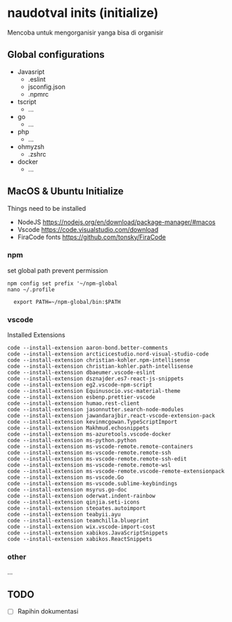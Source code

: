 # naudotval inits (initialize)

Mencoba untuk mengorganisir yanga bisa di organisir

## Global configurations

- Javasript
  - .eslint
  - jsconfig.json
  - .npmrc
- tscript
  - ...
- go
  - ...
- php
  - ...
- ohmyzsh
  - .zshrc
- docker
  - ...

## MacOS & Ubuntu Initialize

Things need to be installed

- NodeJS https://nodejs.org/en/download/package-manager/#macos
- Vscode https://code.visualstudio.com/download
- FiraCode fonts https://github.com/tonsky/FiraCode

### npm

set global path prevent permission

```
npm config set prefix '~/npm-global
nano ~/.profile

  export PATH=~/npm-global/bin:$PATH
```

### vscode

Installed Extensions

```
code --install-extension aaron-bond.better-comments
code --install-extension arcticicestudio.nord-visual-studio-code
code --install-extension christian-kohler.npm-intellisense
code --install-extension christian-kohler.path-intellisense
code --install-extension dbaeumer.vscode-eslint
code --install-extension dsznajder.es7-react-js-snippets
code --install-extension eg2.vscode-npm-script
code --install-extension Equinusocio.vsc-material-theme
code --install-extension esbenp.prettier-vscode
code --install-extension humao.rest-client
code --install-extension jasonnutter.search-node-modules
code --install-extension jawandarajbir.react-vscode-extension-pack
code --install-extension kevinmcgowan.TypeScriptImport
code --install-extension Makhmud.echosnippets
code --install-extension ms-azuretools.vscode-docker
code --install-extension ms-python.python
code --install-extension ms-vscode-remote.remote-containers
code --install-extension ms-vscode-remote.remote-ssh
code --install-extension ms-vscode-remote.remote-ssh-edit
code --install-extension ms-vscode-remote.remote-wsl
code --install-extension ms-vscode-remote.vscode-remote-extensionpack
code --install-extension ms-vscode.Go
code --install-extension ms-vscode.sublime-keybindings
code --install-extension msyrus.go-doc
code --install-extension oderwat.indent-rainbow
code --install-extension qinjia.seti-icons
code --install-extension steoates.autoimport
code --install-extension teabyii.ayu
code --install-extension teamchilla.blueprint
code --install-extension wix.vscode-import-cost
code --install-extension xabikos.JavaScriptSnippets
code --install-extension xabikos.ReactSnippets
```

### other

...

## TODO

- [ ] Rapihin dokumentasi
